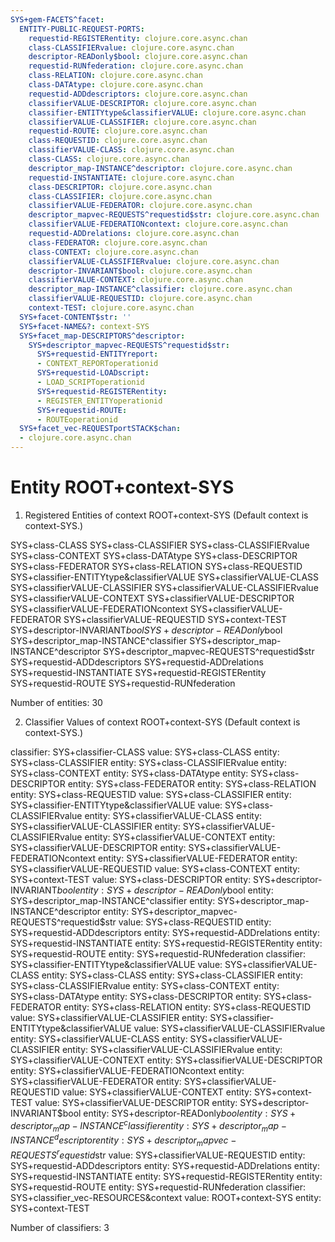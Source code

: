 ```yaml
---
SYS+gem-FACETS^facet:
  ENTITY-PUBLIC-REQUEST-PORTS:
    requestid-REGISTERentity: clojure.core.async.chan
    class-CLASSIFIERvalue: clojure.core.async.chan
    descriptor-READonly$bool: clojure.core.async.chan
    requestid-RUNfederation: clojure.core.async.chan
    class-RELATION: clojure.core.async.chan
    class-DATAtype: clojure.core.async.chan
    requestid-ADDdescriptors: clojure.core.async.chan
    classifierVALUE-DESCRIPTOR: clojure.core.async.chan
    classifier-ENTITYtype&classifierVALUE: clojure.core.async.chan
    classifierVALUE-CLASSIFIER: clojure.core.async.chan
    requestid-ROUTE: clojure.core.async.chan
    class-REQUESTID: clojure.core.async.chan
    classifierVALUE-CLASS: clojure.core.async.chan
    class-CLASS: clojure.core.async.chan
    descriptor_map-INSTANCE^descriptor: clojure.core.async.chan
    requestid-INSTANTIATE: clojure.core.async.chan
    class-DESCRIPTOR: clojure.core.async.chan
    class-CLASSIFIER: clojure.core.async.chan
    classifierVALUE-FEDERATOR: clojure.core.async.chan
    descriptor_mapvec-REQUESTS^requestid$str: clojure.core.async.chan
    classifierVALUE-FEDERATIONcontext: clojure.core.async.chan
    requestid-ADDrelations: clojure.core.async.chan
    class-FEDERATOR: clojure.core.async.chan
    class-CONTEXT: clojure.core.async.chan
    classifierVALUE-CLASSIFIERvalue: clojure.core.async.chan
    descriptor-INVARIANT$bool: clojure.core.async.chan
    classifierVALUE-CONTEXT: clojure.core.async.chan
    descriptor_map-INSTANCE^classifier: clojure.core.async.chan
    classifierVALUE-REQUESTID: clojure.core.async.chan
    context-TEST: clojure.core.async.chan
  SYS+facet-CONTENT$str: ''
  SYS+facet-NAME&?: context-SYS
  SYS+facet_map-DESCRIPTORS^descriptor:
    SYS+descriptor_mapvec-REQUESTS^requestid$str:
      SYS+requestid-ENTITYreport:
      - CONTEXT_REPORToperationid
      SYS+requestid-LOADscript:
      - LOAD_SCRIPToperationid
      SYS+requestid-REGISTERentity:
      - REGISTER_ENTITYoperationid
      SYS+requestid-ROUTE:
      - ROUTEoperationid
  SYS+facet_vec-REQUESTportSTACK$chan:
  - clojure.core.async.chan
---
```

# Entity ROOT+context-SYS

1. Registered Entities of context ROOT+context-SYS
(Default context is context-SYS.)

SYS+class-CLASS
SYS+class-CLASSIFIER
SYS+class-CLASSIFIERvalue
SYS+class-CONTEXT
SYS+class-DATAtype
SYS+class-DESCRIPTOR
SYS+class-FEDERATOR
SYS+class-RELATION
SYS+class-REQUESTID
SYS+classifier-ENTITYtype&classifierVALUE
SYS+classifierVALUE-CLASS
SYS+classifierVALUE-CLASSIFIER
SYS+classifierVALUE-CLASSIFIERvalue
SYS+classifierVALUE-CONTEXT
SYS+classifierVALUE-DESCRIPTOR
SYS+classifierVALUE-FEDERATIONcontext
SYS+classifierVALUE-FEDERATOR
SYS+classifierVALUE-REQUESTID
SYS+context-TEST
SYS+descriptor-INVARIANT$bool
SYS+descriptor-READonly$bool
SYS+descriptor_map-INSTANCE^classifier
SYS+descriptor_map-INSTANCE^descriptor
SYS+descriptor_mapvec-REQUESTS^requestid$str
SYS+requestid-ADDdescriptors
SYS+requestid-ADDrelations
SYS+requestid-INSTANTIATE
SYS+requestid-REGISTERentity
SYS+requestid-ROUTE
SYS+requestid-RUNfederation

Number of entities: 30

2. Classifier Values of context ROOT+context-SYS
(Default context is context-SYS.)

classifier:  SYS+classifier-CLASS
  value:       SYS+class-CLASS
    entity:      SYS+class-CLASSIFIER
    entity:      SYS+class-CLASSIFIERvalue
    entity:      SYS+class-CONTEXT
    entity:      SYS+class-DATAtype
    entity:      SYS+class-DESCRIPTOR
    entity:      SYS+class-FEDERATOR
    entity:      SYS+class-RELATION
    entity:      SYS+class-REQUESTID
  value:       SYS+class-CLASSIFIER
    entity:      SYS+classifier-ENTITYtype&classifierVALUE
  value:       SYS+class-CLASSIFIERvalue
    entity:      SYS+classifierVALUE-CLASS
    entity:      SYS+classifierVALUE-CLASSIFIER
    entity:      SYS+classifierVALUE-CLASSIFIERvalue
    entity:      SYS+classifierVALUE-CONTEXT
    entity:      SYS+classifierVALUE-DESCRIPTOR
    entity:      SYS+classifierVALUE-FEDERATIONcontext
    entity:      SYS+classifierVALUE-FEDERATOR
    entity:      SYS+classifierVALUE-REQUESTID
  value:       SYS+class-CONTEXT
    entity:      SYS+context-TEST
  value:       SYS+class-DESCRIPTOR
    entity:      SYS+descriptor-INVARIANT$bool
    entity:      SYS+descriptor-READonly$bool
    entity:      SYS+descriptor_map-INSTANCE^classifier
    entity:      SYS+descriptor_map-INSTANCE^descriptor
    entity:      SYS+descriptor_mapvec-REQUESTS^requestid$str
  value:       SYS+class-REQUESTID
    entity:      SYS+requestid-ADDdescriptors
    entity:      SYS+requestid-ADDrelations
    entity:      SYS+requestid-INSTANTIATE
    entity:      SYS+requestid-REGISTERentity
    entity:      SYS+requestid-ROUTE
    entity:      SYS+requestid-RUNfederation
classifier:  SYS+classifier-ENTITYtype&classifierVALUE
  value:       SYS+classifierVALUE-CLASS
    entity:      SYS+class-CLASS
    entity:      SYS+class-CLASSIFIER
    entity:      SYS+class-CLASSIFIERvalue
    entity:      SYS+class-CONTEXT
    entity:      SYS+class-DATAtype
    entity:      SYS+class-DESCRIPTOR
    entity:      SYS+class-FEDERATOR
    entity:      SYS+class-RELATION
    entity:      SYS+class-REQUESTID
  value:       SYS+classifierVALUE-CLASSIFIER
    entity:      SYS+classifier-ENTITYtype&classifierVALUE
  value:       SYS+classifierVALUE-CLASSIFIERvalue
    entity:      SYS+classifierVALUE-CLASS
    entity:      SYS+classifierVALUE-CLASSIFIER
    entity:      SYS+classifierVALUE-CLASSIFIERvalue
    entity:      SYS+classifierVALUE-CONTEXT
    entity:      SYS+classifierVALUE-DESCRIPTOR
    entity:      SYS+classifierVALUE-FEDERATIONcontext
    entity:      SYS+classifierVALUE-FEDERATOR
    entity:      SYS+classifierVALUE-REQUESTID
  value:       SYS+classifierVALUE-CONTEXT
    entity:      SYS+context-TEST
  value:       SYS+classifierVALUE-DESCRIPTOR
    entity:      SYS+descriptor-INVARIANT$bool
    entity:      SYS+descriptor-READonly$bool
    entity:      SYS+descriptor_map-INSTANCE^classifier
    entity:      SYS+descriptor_map-INSTANCE^descriptor
    entity:      SYS+descriptor_mapvec-REQUESTS^requestid$str
  value:       SYS+classifierVALUE-REQUESTID
    entity:      SYS+requestid-ADDdescriptors
    entity:      SYS+requestid-ADDrelations
    entity:      SYS+requestid-INSTANTIATE
    entity:      SYS+requestid-REGISTERentity
    entity:      SYS+requestid-ROUTE
    entity:      SYS+requestid-RUNfederation
classifier:  SYS+classifier_vec-RESOURCES&context
  value:       ROOT+context-SYS
    entity:      SYS+context-TEST

Number of classifiers: 3

